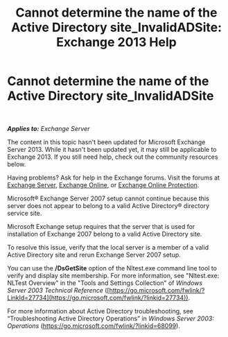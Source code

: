 ﻿---
title: 'Cannot determine the name of the Active Directory site_InvalidADSite: Exchange 2013 Help'
TOCTitle: Cannot determine the name of the Active Directory site_InvalidADSite
ms:assetid: ef96e077-08a0-4108-9f7d-0d61758abcd4
ms:mtpsurl: https://technet.microsoft.com/en-us/library/ms.exch.setupreadiness.invalidadsite(v=EXCHG.150)
ms:contentKeyID: 46629185
ms.date: 12/09/2016
mtps_version: v=EXCHG.150
---

# Cannot determine the name of the Active Directory site\_InvalidADSite

 

_**Applies to:** Exchange Server_


The content in this topic hasn't been updated for Microsoft Exchange Server 2013. While it hasn't been updated yet, it may still be applicable to Exchange 2013. If you still need help, check out the community resources below.

Having problems? Ask for help in the Exchange forums. Visit the forums at [Exchange Server](https://go.microsoft.com/fwlink/p/?linkid=60612), [Exchange Online](https://go.microsoft.com/fwlink/p/?linkid=267542), or [Exchange Online Protection](https://go.microsoft.com/fwlink/p/?linkid=285351).

Microsoft® Exchange Server 2007 setup cannot continue because this server does not appear to belong to a valid Active Directory® directory service site.

Microsoft Exchange setup requires that the server that is used for installation of Exchange 2007 belong to a valid Active Directory site.

To resolve this issue, verify that the local server is a member of a valid Active Directory site and rerun Exchange Server 2007 setup.

You can use the **/DsGetSite** option of the Nltest.exe command line tool to verify and display site membership. For more information, see "Nltest.exe: NLTest Overview" in the "Tools and Settings Collection" of *Windows Server 2003 Technical Reference* ([https://go.microsoft.com/fwlink/?LinkId=27734](https://go.microsoft.com/fwlink/?linkid=27734)).

For more information about Active Directory troubleshooting, see “Troubleshooting Active Directory Operations” in *Windows Server 2003: Operations* (<https://go.microsoft.com/fwlink/?linkid=68099>).

